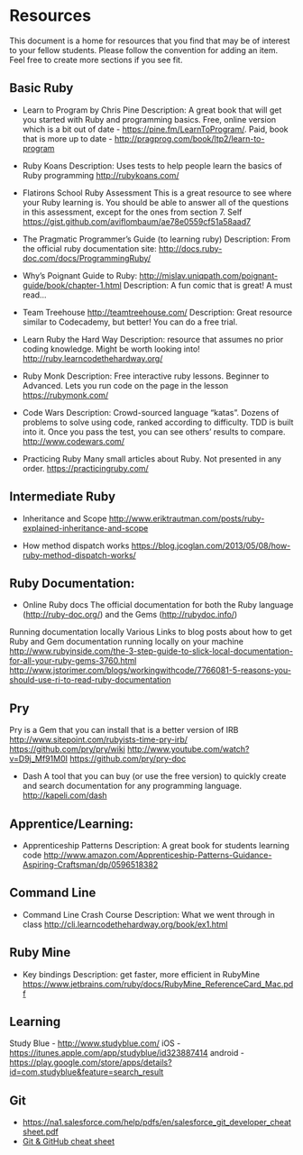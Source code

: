 # Resources
This document is a home for resources that you find that may be of interest to your fellow students. Please follow the convention for adding an item. Feel free to create more sections if you see fit.

## Basic Ruby

* Learn to Program by Chris Pine
Description: A great book that will get you started with Ruby and programming basics. Free, online version which is a bit out of date - https://pine.fm/LearnToProgram/. Paid, book that is more up to date - http://pragprog.com/book/ltp2/learn-to-program

* Ruby Koans
Description: Uses tests to help people learn the basics of Ruby programming
http://rubykoans.com/

* Flatirons School Ruby Assessment
This is a great resource to see where your Ruby learning is. You should be able to answer all of the questions in this assessment, except for the ones from section 7. Self
https://gist.github.com/aviflombaum/ae78e0559cf51a58aad7

* The Pragmatic Programmer’s Guide (to learning ruby)
Description: From the official ruby documentation site: http://docs.ruby-doc.com/docs/ProgrammingRuby/

* Why’s Poignant Guide to Ruby:
http://mislav.uniqpath.com/poignant-guide/book/chapter-1.html
Description: A fun comic that is great! A must read…

* Team Treehouse
http://teamtreehouse.com/
Description: Great resource similar to Codecademy, but better! You can do a free trial. 

* Learn Ruby the Hard Way
Description: resource that assumes no prior coding knowledge. Might be worth looking into!
http://ruby.learncodethehardway.org/

* Ruby Monk
Description: Free interactive ruby lessons. Beginner to Advanced. Lets you run code on the page in the lesson
https://rubymonk.com/

* Code Wars
Description: Crowd-sourced language “katas”. Dozens of problems to solve using code, ranked according to difficulty. TDD is built into it. Once you pass the test, you can see others’ results to compare.
http://www.codewars.com/

* Practicing Ruby
Many small articles about Ruby. Not presented in any order.
https://practicingruby.com/

## Intermediate Ruby

* Inheritance and Scope
http://www.eriktrautman.com/posts/ruby-explained-inheritance-and-scope

* How method dispatch works
https://blog.jcoglan.com/2013/05/08/how-ruby-method-dispatch-works/


## Ruby Documentation:

* Online Ruby docs
The official documentation for both the Ruby language (http://ruby-doc.org/) and the Gems 
(http://rubydoc.info/)

Running documentation locally
Various Links to blog posts about how to get Ruby and Gem documentation running locally on your machine 
http://www.rubyinside.com/the-3-step-guide-to-slick-local-documentation-for-all-your-ruby-gems-3760.html
http://www.jstorimer.com/blogs/workingwithcode/7766081-5-reasons-you-should-use-ri-to-read-ruby-documentation

## Pry
Pry is a Gem that you can install that is a better version of IRB
http://www.sitepoint.com/rubyists-time-pry-irb/
https://github.com/pry/pry/wiki
http://www.youtube.com/watch?v=D9j_Mf91M0I
https://github.com/pry/pry-doc

* Dash
A tool that you can buy (or use the free version) to quickly create and search documentation for any programming language. http://kapeli.com/dash

## Apprentice/Learning:
* Apprenticeship Patterns
Description: A great book for students learning code http://www.amazon.com/Apprenticeship-Patterns-Guidance-Aspiring-Craftsman/dp/0596518382

## Command Line
* Command Line Crash Course
Description: What we went through in class
http://cli.learncodethehardway.org/book/ex1.html

## Ruby Mine
* Key bindings
Description: get faster, more efficient in RubyMine
https://www.jetbrains.com/ruby/docs/RubyMine_ReferenceCard_Mac.pdf


## Learning
Study Blue  - http://www.studyblue.com/
   iOS -          https://itunes.apple.com/app/studyblue/id323887414
   android -   https://play.google.com/store/apps/details?id=com.studyblue&feature=search_result

## Git

* https://na1.salesforce.com/help/pdfs/en/salesforce_git_developer_cheatsheet.pdf
* [Git & GitHub cheat sheet](https://github.com/tiimgreen/github-cheat-sheet)



